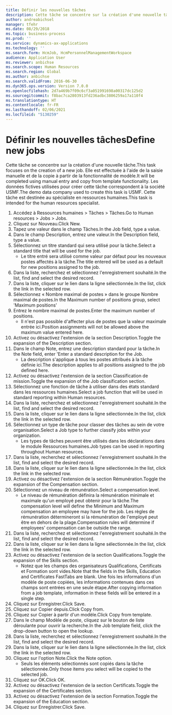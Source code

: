 ```yaml
---
title: Définir les nouvelles tâches
description: Cette tâche se concentre sur la création d'une nouvelle tâche.
author: andreabichsel
manager: tfehr
ms.date: 08/29/2018
ms.topic: business-process
ms.prod: ''
ms.service: dynamics-ax-applications
ms.technology: ''
ms.search.form: HcmJob, HcmPersonnelManagementWorkspace
audience: Application User
ms.reviewer: anbichse
ms.search.scope: Human Resources
ms.search.region: Global
ms.author: anbichse
ms.search.validFrom: 2016-06-30
ms.dyn365.ops.version: Version 7.0.0
ms.openlocfilehash: 2d7a469b7f09c6cf3a051991698a00317dc125d2
ms.sourcegitcommit: f8bac7ca2803913fd236adbc3806259a17a110f4
ms.translationtype: HT
ms.contentlocale: fr-FR
ms.lasthandoff: 02/06/2021
ms.locfileid: "5130259"
---
```

# <a name="define-new-jobs"></a><span data-ttu-id="50399-103">Définir les nouvelles tâches</span><span class="sxs-lookup"><span data-stu-id="50399-103">Define new jobs</span></span>



<span data-ttu-id="50399-104">Cette tâche se concentre sur la création d'une nouvelle tâche.</span><span class="sxs-lookup"><span data-stu-id="50399-104">This task focuses on the creation of a new job.</span></span> <span data-ttu-id="50399-105">Elle est effectuée à l'aide de la saisie manuelle et de la copie à partir de la fonctionnalité de modèle.</span><span class="sxs-lookup"><span data-stu-id="50399-105">It will be completed using manual entry and copy from template functionality.</span></span> <span data-ttu-id="50399-106">Les données fictives utilisées pour créer cette tâche correspondent à la société USMF.</span><span class="sxs-lookup"><span data-stu-id="50399-106">The demo data company used to create this task is USMF.</span></span> <span data-ttu-id="50399-107">Cette tâche est destinée au spécialiste en ressources humaines.</span><span class="sxs-lookup"><span data-stu-id="50399-107">This task is intended for the human resources specialist.</span></span>

1. <span data-ttu-id="50399-108">Accédez à Ressources humaines > Tâches > Tâches.</span><span class="sxs-lookup"><span data-stu-id="50399-108">Go to Human resources > Jobs > Jobs.</span></span>
2. <span data-ttu-id="50399-109">Cliquez sur Nouveau.</span><span class="sxs-lookup"><span data-stu-id="50399-109">Click New.</span></span>
3. <span data-ttu-id="50399-110">Tapez une valeur dans le champ Tâches.</span><span class="sxs-lookup"><span data-stu-id="50399-110">In the Job field, type a value.</span></span>
4. <span data-ttu-id="50399-111">Dans le champ Description, entrez une valeur.</span><span class="sxs-lookup"><span data-stu-id="50399-111">In the Description field, type a value.</span></span>
5. <span data-ttu-id="50399-112">Sélectionnez un titre standard qui sera utilisé pour la tâche.</span><span class="sxs-lookup"><span data-stu-id="50399-112">Select a standard title that will be used for the job.</span></span> 
    * <span data-ttu-id="50399-113">Le titre entré sera utilisé comme valeur par défaut pour les nouveaux postes affectés à la tâche.</span><span class="sxs-lookup"><span data-stu-id="50399-113">The title entered will be used as a default for new positions assigned to the job.</span></span>  
6. <span data-ttu-id="50399-114">Dans la liste, recherchez et sélectionnez l'enregistrement souhaité.</span><span class="sxs-lookup"><span data-stu-id="50399-114">In the list, find and select the desired record.</span></span>
7. <span data-ttu-id="50399-115">Dans la liste, cliquer sur le lien dans la ligne sélectionnée.</span><span class="sxs-lookup"><span data-stu-id="50399-115">In the list, click the link in the selected row.</span></span>
8. <span data-ttu-id="50399-116">Sélectionnez « Nombre maximal de postes » dans le groupe Nombre maximal de postes.</span><span class="sxs-lookup"><span data-stu-id="50399-116">In the Maximum number of positions group, select 'Maximum positions'</span></span>
9. <span data-ttu-id="50399-117">Entrez le nombre maximal de postes.</span><span class="sxs-lookup"><span data-stu-id="50399-117">Enter the maximum number of positions.</span></span> 
    * <span data-ttu-id="50399-118">Il n'est pas possible d'affecter plus de postes que la valeur maximale entrée ici.</span><span class="sxs-lookup"><span data-stu-id="50399-118">Position assignments will not be allowed above the maximum value entered here.</span></span>  
10. <span data-ttu-id="50399-119">Activez ou désactivez l'extension de la section Description.</span><span class="sxs-lookup"><span data-stu-id="50399-119">Toggle the expansion of the Description section.</span></span>
11. <span data-ttu-id="50399-120">Dans le champ Note, entrez une description standard pour la tâche.</span><span class="sxs-lookup"><span data-stu-id="50399-120">In the Note field, enter 'Enter a standard description for the Job.</span></span>
    * <span data-ttu-id="50399-121">La description s'applique à tous les postes attribués à la tâche définie ici.</span><span class="sxs-lookup"><span data-stu-id="50399-121">The description applies to all positions assigned to the job defined here.</span></span>  
12. <span data-ttu-id="50399-122">Activez ou désactivez l'extension de la section Classification de mission.</span><span class="sxs-lookup"><span data-stu-id="50399-122">Toggle the expansion of the Job classification section.</span></span>
13. <span data-ttu-id="50399-123">Sélectionnez une fonction de tâche à utiliser dans des états standard dans les ressources humaines.</span><span class="sxs-lookup"><span data-stu-id="50399-123">Select a job function that will be used in standard reporting within Human resources.</span></span>
14. <span data-ttu-id="50399-124">Dans la liste, recherchez et sélectionnez l'enregistrement souhaité.</span><span class="sxs-lookup"><span data-stu-id="50399-124">In the list, find and select the desired record.</span></span>
15. <span data-ttu-id="50399-125">Dans la liste, cliquer sur le lien dans la ligne sélectionnée.</span><span class="sxs-lookup"><span data-stu-id="50399-125">In the list, click the link in the selected row.</span></span>
16. <span data-ttu-id="50399-126">Sélectionnez un type de tâche pour classer des tâches au sein de votre organisation.</span><span class="sxs-lookup"><span data-stu-id="50399-126">Select a Job type to further classify jobs within your organization.</span></span> 
    * <span data-ttu-id="50399-127">Les types de tâches peuvent être utilisés dans les déclarations dans le module Ressources humaines.</span><span class="sxs-lookup"><span data-stu-id="50399-127">Job types can be used in reporting throughout Human resources.</span></span>  
17. <span data-ttu-id="50399-128">Dans la liste, recherchez et sélectionnez l'enregistrement souhaité.</span><span class="sxs-lookup"><span data-stu-id="50399-128">In the list, find and select the desired record.</span></span>
18. <span data-ttu-id="50399-129">Dans la liste, cliquer sur le lien dans la ligne sélectionnée.</span><span class="sxs-lookup"><span data-stu-id="50399-129">In the list, click the link in the selected row.</span></span>
19. <span data-ttu-id="50399-130">Activez ou désactivez l'extension de la section Rémunération.</span><span class="sxs-lookup"><span data-stu-id="50399-130">Toggle the expansion of the Compensation section.</span></span>
20. <span data-ttu-id="50399-131">Sélectionnez un niveau de rémunération.</span><span class="sxs-lookup"><span data-stu-id="50399-131">Select a compensation level.</span></span>
    * <span data-ttu-id="50399-132">Le niveau de rémunération définira la rémunération minimale et maximale qu'un employé peut obtenir pour la tâche.</span><span class="sxs-lookup"><span data-stu-id="50399-132">The compensation level will define the Minimum and Maximum compensation an employee may have for the job.</span></span> <span data-ttu-id="50399-133">Les règles de rémunération détermineront si la rémunération de l'employé peut être en dehors de la plage.</span><span class="sxs-lookup"><span data-stu-id="50399-133">Compensation rules will determine if employees' compensation can be outside the range.</span></span>  
21. <span data-ttu-id="50399-134">Dans la liste, recherchez et sélectionnez l'enregistrement souhaité.</span><span class="sxs-lookup"><span data-stu-id="50399-134">In the list, find and select the desired record.</span></span>
22. <span data-ttu-id="50399-135">Dans la liste, cliquer sur le lien dans la ligne sélectionnée.</span><span class="sxs-lookup"><span data-stu-id="50399-135">In the list, click the link in the selected row.</span></span>
23. <span data-ttu-id="50399-136">Activez ou désactivez l'extension de la section Qualifications.</span><span class="sxs-lookup"><span data-stu-id="50399-136">Toggle the expansion of the Skills section.</span></span>
    * <span data-ttu-id="50399-137">Notez que les champs des organisateurs Qualifications, Certificats et Formation sont vides.</span><span class="sxs-lookup"><span data-stu-id="50399-137">Note that the fields in the Skills, Education and Certificates FastTabs are blank.</span></span> <span data-ttu-id="50399-138">Une fois les informations d'un modèle de poste copiées, les informations contenues dans ces champs sont entrées en une seule étape.</span><span class="sxs-lookup"><span data-stu-id="50399-138">After copying information from a job template, information in these fields will be entered in a single step.</span></span>   
24. <span data-ttu-id="50399-139">Cliquez sur Enregistrer.</span><span class="sxs-lookup"><span data-stu-id="50399-139">Click Save.</span></span>
25. <span data-ttu-id="50399-140">Cliquez sur Copier depuis.</span><span class="sxs-lookup"><span data-stu-id="50399-140">Click Copy from.</span></span>
26. <span data-ttu-id="50399-141">Cliquez sur Copier à partir d'un modèle.</span><span class="sxs-lookup"><span data-stu-id="50399-141">Click Copy from template.</span></span>
27. <span data-ttu-id="50399-142">Dans le champ Modèle de poste, cliquez sur le bouton de liste déroulante pour ouvrir la recherche.</span><span class="sxs-lookup"><span data-stu-id="50399-142">In the Job template field, click the drop-down button to open the lookup.</span></span>
28. <span data-ttu-id="50399-143">Dans la liste, recherchez et sélectionnez l'enregistrement souhaité.</span><span class="sxs-lookup"><span data-stu-id="50399-143">In the list, find and select the desired record.</span></span>
29. <span data-ttu-id="50399-144">Dans la liste, cliquer sur le lien dans la ligne sélectionnée.</span><span class="sxs-lookup"><span data-stu-id="50399-144">In the list, click the link in the selected row.</span></span>
30. <span data-ttu-id="50399-145">Cliquez sur l'option Note.</span><span class="sxs-lookup"><span data-stu-id="50399-145">Click the Note option.</span></span>
    * <span data-ttu-id="50399-146">Seuls les éléments sélectionnés sont copiés dans la tâche sélectionnée.</span><span class="sxs-lookup"><span data-stu-id="50399-146">Only those items you select will be copied to the selected job.</span></span>    
31. <span data-ttu-id="50399-147">Cliquez sur OK.</span><span class="sxs-lookup"><span data-stu-id="50399-147">Click OK.</span></span>
32. <span data-ttu-id="50399-148">Activez ou désactivez l'extension de la section Certificats.</span><span class="sxs-lookup"><span data-stu-id="50399-148">Toggle the expansion of the Certificates section.</span></span>
33. <span data-ttu-id="50399-149">Activez ou désactivez l'extension de la section Formation.</span><span class="sxs-lookup"><span data-stu-id="50399-149">Toggle the expansion of the Education section.</span></span>
34. <span data-ttu-id="50399-150">Cliquez sur Enregistrer.</span><span class="sxs-lookup"><span data-stu-id="50399-150">Click Save.</span></span>

